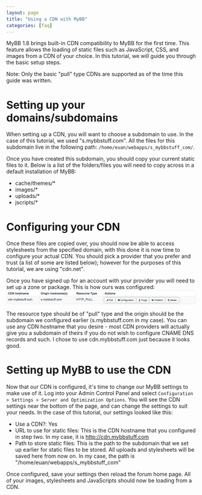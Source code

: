 ```yaml
---
layout: page
title: "Using a CDN with MyBB"
categories: [faq]
---
```


MyBB 1.8 brings built-in CDN compatibility to MyBB for the first time. This feature allows the loading of static files such as JavaScript, CSS, and images from a CDN of your choice. In this tutorial, we will guide you through the basic setup steps.

Note: Only the basic "pull" type CDNs are supported as of the time this guide was written.

# Setting up your domains/subdomains
When setting up a CDN, you will want to choose a subdomain to use. In the case of this tutorial, we used "s.mybbstuff.com". All the files for this subdomain live in the following path: `/home/euan/webapps/s_mybbstuff_com/`.

Once you have created this subdomain, you should copy your current static files to it. Below is a list of the folders/files you will need to copy across in a default installation of MyBB:

- cache/themes/*
- images/*
- uploads/*
- jscripts/*

# Configuring your CDN
Once these files are copied over, you should now be able to access stylesheets from the specified domain, with this done it is now time to configure your actual CDN. You should pick a provider that you prefer and trust (a list of some are listed below); however for the purposes of this tutorial, we are using "cdn.net".

Once you have signed up for an account with your provider you will need to set up a zone or package.
This is how ours was configured:
![alt text](/assets/images/1.8/cdn-config.png "MyBB CDN settings")

The resource type should be of "pull" type and the origin should be the subdomain we configured earlier (s.mybbstuff.com in my case). You can use any CDN hostname that you desire - most CDN providers will actually give you a subdomain of theirs if you do not wish to configure CNAME DNS records and such. I chose to use cdn.mybbstuff.com just because it looks good.

# Setting up MyBB to use the CDN
Now that our CDN is configured, it's time to change our MyBB settings to make use of it.
Log into your Admin Control Panel and select `Configuration > Settings > Server and Optimization Options`. You will see the CDN settings near the bottom of the page, and can change the settings to suit your needs. In the case of this tutorial, our settings looked like this:

- Use a CDN?: Yes
- URL to use for static files: This is the CDN hostname that you configured in step two. In my case, it is http://cdn.mybbstuff.com
- Path to store static files: This is the path to the subdomain that we set up earlier for static files to be stored. All uploads and stylesheets will be saved here from now on. In my case, the path is "/home/euan/webapps/s_mybbstuff_com"

Once configured, save your settings then reload the forum home page. All of your images, stylesheets and JavaScripts should now be loading from a CDN.
